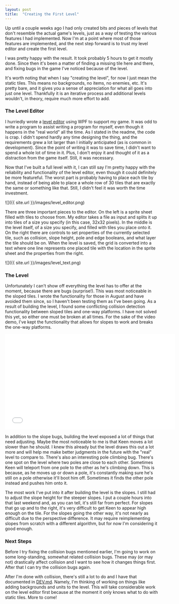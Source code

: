 ```yaml
---
layout: post
title:  "Creating the First Level"
---
```

Up until a couple weeks ago I had only created bits and pieces of levels that
don't resemble the actual game's levels, just as a way of testing the various
features I had implemented. Now I'm at a point where most of those features are
implemented, and the next step forward is to trust my level editor and create
the first level.

I was pretty happy with the result. It took probably 5 hours to get it mostly
done. Since then it's been a matter of finding a missing tile here and there,
and fixing bugs in the game I've noticed because of the level.

It's worth noting that when I say "creating the level", for now I just mean the
static tiles. This means no backgrounds, no items, no enemies, etc. It's pretty
bare, and it gives you a sense of appreciation for what all goes into just one
level. Thankfully it is an iterative process and additional levels wouldn't, in
theory, require much more effort to add.

### The Level Editor

I hurriedly wrote a [level
editor](https://github.com/PlanetLotus/PlatformerLevelDesigner) using WPF to
support my game. It was odd to write a program to assist writing a program for
myself, even though it happens in the "real world" all the time. As I stated in
the readme, the code is crap. I didn't spend hardly any time designing the
thing, and the requirements grew a lot larger than I initially anticipated (as
is common in development). Since the point of writing it was to save
time, I didn't want to spend a whole lot of time in it. Plus, I don't enjoy it
and thought of it as a distraction from the game itself. Still, it was necessary.

Now that I've built a full level with it, I can still say I'm pretty happy with
the reliability and functionality of the level editor, even though it could
definitely be more featureful. The worst part is probably having to place each
tile by hand, instead of being able to place a whole row of 30 tiles that are
exactly the same or something like that. Still, I didn't feel it was worth the
time investment.

![]({{ site.url }}/images/level_editor.png)

There are three important pieces to the editor. On the left is a sprite sheet
filled with tiles to choose from. My editor takes a file as input and splits it
up into tiles of a size you specify (in this case, 32x32 pixels). In the middle
is the level itself, of a size you specify, and filled with tiles you place
onto it. On the right there are controls to set properties of the currently
selected tile, such as collision, slope height, pole and edge booleans, and
what layer the tile should be on. When the level is saved, the grid is
converted into a text where one line represents one placed tile with the
location in the sprite sheet and the properties from the right.

![]({{ site.url }}/images/level_text.png)

### The Level

Unfortunately I can't show off everything the level has to offer at the moment,
because there are bugs (surprise!). This was most noticeable in
the sloped tiles. I wrote the functionality for those in August
and have avoided them since, so I haven't been testing them as
I've been going. As a result of building the level, I found some
conflicting collision detection functionality between sloped
tiles and one-way platforms. I have not solved this yet, so
either one must be broken at all times. For the sake of the video
demo, I've kept the functionality that allows for slopes to
work and breaks the one-way platforms.

<iframe width="560" height="315" src="//www.youtube.com/embed/k389fdAHmAw" frameborder="0" allowfullscreen></iframe>

In addition to the slope bugs, building the level exposed a lot of things that
need adjusting. Maybe the most noticeable to me is that Keen moves a lot slower
than he should. I knew this already but the level draws this out a lot more and
will help me make better judgments in the future with the "real" level to
compare to. There's also an interesting pole climbing bug. There's one spot on
the level where two poles are close to each other. Sometimes Keen will teleport
from one pole to the other as he's climbing down. This is because, as he moves
up or down a pole, it's constantly making sure he's still on a pole otherwise
it'll boot him off. Sometimes it finds the other pole instead and pushes him
onto it.

The most work I've put into it after building the level is the slopes. I still
had to adjust the slope height for the steeper slopes. I put a couple hours
into that last weekend and, as you can tell, it's still far from perfect. For
slopes that go up and to the right, it's very difficult to get Keen to appear
high enough on the tile. For the slopes going the other way, it's not nearly as
difficult due to the perspective difference. It may require reimplementing
slopes from scratch with a different algorithm, but for now I'm considering it
good enough.

### Next Steps

Before I try fixing the collision bugs mentioned earlier, I'm going to work on
some long-standing, somewhat related collision bugs. These may (or may not)
drastically affect collision and I want to see how it changes things first.
After that I can try the collision bugs again.

After I'm done with collision, there's still a lot to do and I have that
documented in
[DEV.md](https://github.com/PlanetLotus/keen5-linux/blob/master/DEV.md).
Namely, I'm thinking of working on things like adding backgrounds and units to
the level. This will take considerable work on the level editor first because
at the moment it only knows what to do with static tiles. More to come!
